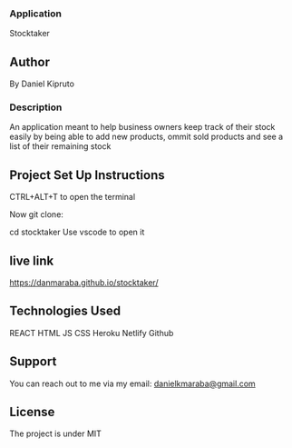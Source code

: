 ###  Application
Stocktaker

## Author
By Daniel Kipruto

### Description
An application meant to help business owners keep track of their stock easily by being able to add new products, ommit sold products and see a list of their remaining stock

## Project Set Up Instructions
CTRL+ALT+T to open the terminal

Now git clone:

cd stocktaker
Use vscode to open it

## live link
https://danmaraba.github.io/stocktaker/

## Technologies Used
REACT
HTML
JS
CSS
Heroku
Netlify
Github

## Support
You can reach out to me via my email: danielkmaraba@gmail.com

## License
The project is under MIT



